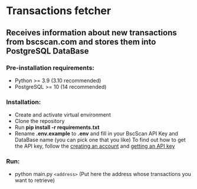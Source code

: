 # Transactions fetcher
## Receives information about new transactions from bscscan.com and stores them into PostgreSQL DataBase

### Pre-installation requirements:
 - Python >= 3.9 (3.10 recommended) 
 - PostgreSQL >= 10 (14 recommended)

### Installation:
 - Create and activate virtual environment
 - Clone the repository
 - Run __pip install -r requirements.txt__
 - Rename __.env.example__ to __.env__ and fill in your BscScan API Key and DataBase name (you can pick one that you like)
To find out how to get the API key, follow the [creating an account](https://docs.bscscan.com/getting-started/creating-an-account) and [getting an API key](https://docs.bscscan.com/getting-started/viewing-api-usage-statistics)

### Run:
 - python main.py `<address>`
   (Put here the address whose transactions you want to retrieve)
